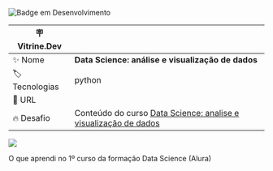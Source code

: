 ![Badge em Desenvolvimento](http://img.shields.io/static/v1?label=STATUS&message=EM%20DESENVOLVIMENTO&color=GREEN&style=for-the-badge)

| :placard: Vitrine.Dev |    |
| -------------  | --- |
| :sparkles: Nome        | **Data Science: análise e visualização de dados**
| :label: Tecnologias | python
| :rocket: URL         | 
| :fire: Desafio     | Conteúdo do curso [Data Science: analise e visualização de dados](https://www.alura.com.br/curso-online-data-science-primeiros-passos)

![](https://user-images.githubusercontent.com/67301805/218529188-eb796695-5693-44b2-85f1-a34b32fb5328.jpg#vitrinedev)

O que aprendi no 1º curso da formação Data Science (Alura)
